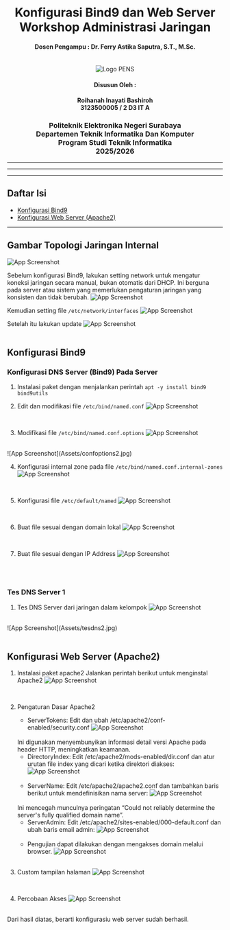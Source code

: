 <div align="center">
    <h1 style="text-align: center;font-weight: bold">Konfigurasi Bind9 dan Web Server<br>Workshop Administrasi Jaringan</h1>
    <h4 style="text-align: center;">Dosen Pengampu : Dr. Ferry Astika Saputra, S.T., M.Sc.</h4>
</div>
<br />
<div align="center">
    <img src="Assets/Logo_PENS.png" alt="Logo PENS">
    <h4 style="text-align: center;">Disusun Oleh : </h4>
    <p style="text-align: center;">
        <strong>Roihanah Inayati Bashiroh</strong><br>
        <strong>3123500005 / 2 D3 IT A</strong><br>
    </p>

<h3>Politeknik Elektronika Negeri Surabaya<br>Departemen Teknik
Informatika Dan Komputer<br>Program Studi Teknik Informatika<br>2025/2026</h3>
    <hr>
    <hr>
</div>

---

## Daftar Isi

- [Konfigurasi Bind9](#konfigurasi-bind9)
- [Konfigurasi Web Server (Apache2)](#konfigurasi-web-server-apache2)

---


## Gambar Topologi Jaringan Internal
![App Screenshot](Assets/topologi.jpg)<br>

Sebelum konfigurasi Bind9, lakukan setting network untuk mengatur koneksi jaringan secara manual, bukan otomatis dari DHCP. Ini berguna pada server atau sistem yang memerlukan pengaturan jaringan yang konsisten dan tidak berubah.
![App Screenshot](Assets/networkinterface.jpg)
<br>

Kemudian setting file `/etc/network/interfaces`
![App Screenshot](Assets/setnetwork.jpg)
<br>

Setelah itu lakukan update
![App Screenshot](Assets/updatenetwork.jpg)
<br>
<br>

## Konfigurasi Bind9

### Konfigurasi DNS Server (Bind9) Pada Server
1. Instalasi paket dengan menjalankan perintah `apt -y install bind9 bind9utils`

2. Edit dan modifikasi file `/etc/bind/named.conf`
![App Screenshot](Assets/namedconf.jpg)
<br>

3. Modifikasi file `/etc/bind/named.conf.options`
![App Screenshot](Assets/confoptions.jpg)
<br>
![App Screenshot](Assets/confoptions2.jpg)
<br>

4. Konfigurasi internal zone pada file `/etc/bind/named.conf.internal-zones`
![App Screenshot](Assets/intzones.jpg)
<br>

5. Konfigurasi file `/etc/default/named`
![App Screenshot](Assets/defaultnamed.jpg)
<br>

6. Buat file sesuai dengan domain lokal
![App Screenshot](Assets/domainlokal.jpg)
<br>

7. Buat file sesuai dengan IP Address
![App Screenshot](Assets/ipaddr.jpg)
<br>
<br>

### Tes DNS Server 1
1. Tes DNS Server dari jaringan dalam kelompok
![App Screenshot](Assets/tesdns.jpg)
<br>
![App Screenshot](Assets/tesdns2.jpg)
<br>
<br>

## Konfigurasi Web Server (Apache2)
1. Instalasi paket apache2 Jalankan perintah berikut untuk menginstal Apache2
![App Screenshot](Assets/installapache2.jpg)
<br>

2. Pengaturan Dasar Apache2
    - ServerTokens: Edit dan ubah /etc/apache2/conf-enabled/security.conf
    ![App Screenshot](Assets/confenable.jpg)
    <br>
    Ini digunakan menyembunyikan informasi detail versi Apache pada header HTTP, meningkatkan keamanan.
    <br>

    - DirectoryIndex: Edit /etc/apache2/mods-enabled/dir.conf dan atur urutan file index yang dicari ketika direktori diakses:
    ![App Screenshot](Assets/modsenable.jpg)
    <br>

    - ServerName: Edit /etc/apache2/apache2.conf dan tambahkan baris berikut untuk mendefinisikan nama server:
    ![App Screenshot](Assets/apache2conf.jpg)
    <br>
    Ini mencegah munculnya peringatan “Could not reliably determine the server's fully qualified domain name”.
    <br>

    - ServerAdmin: Edit /etc/apache2/sites-enabled/000-default.conf dan ubah baris email admin:
    ![App Screenshot](Assets/sitesenable.jpg)
    <br>

    - Pengujian dapat dilakukan dengan mengakses domain melalui browser.
    ![App Screenshot](Assets/pengujian.jpg)
    <br>

3. Custom tampilan halaman
![App Screenshot](Assets/custom.jpg)
<br>

4. Percobaan Akses
![App Screenshot](Assets/successdone.jpg)
<br>
Dari hasil diatas, berarti konfigurasiu web server sudah berhasil.

